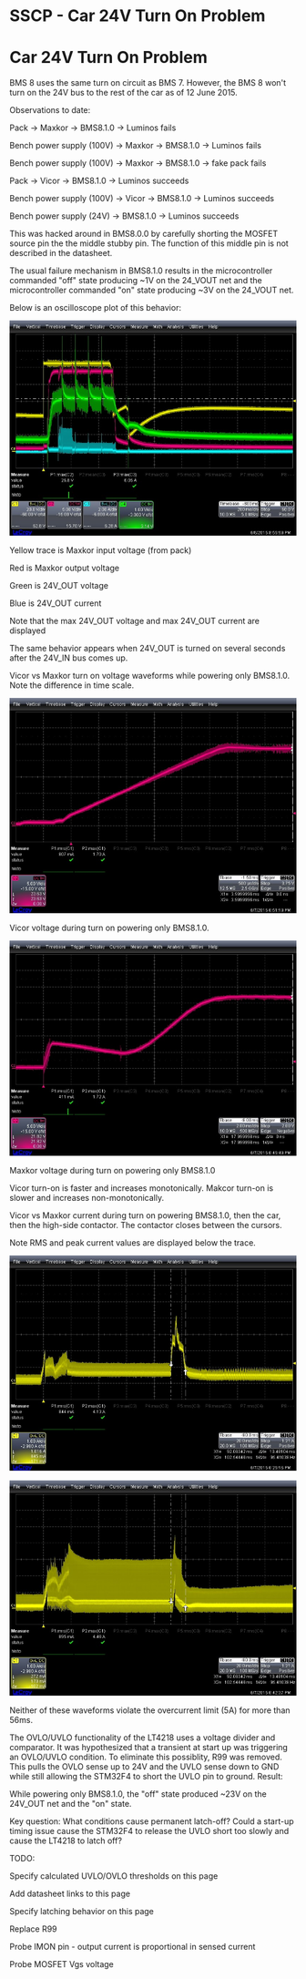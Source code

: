 # SSCP - Car 24V Turn On Problem

# Car 24V Turn On Problem

BMS 8 uses the same turn on circuit as BMS 7. However, the BMS 8 won't turn on the 24V bus to the rest of the car as of 12 June 2015.

Observations to date:

Pack -> Maxkor -> BMS8.1.0 -> Luminos fails

Bench power supply (100V) -> Maxkor -> BMS8.1.0 -> Luminos fails

Bench power supply (100V) -> Maxkor -> BMS8.1.0 -> fake pack fails

Pack -> Vicor -> BMS8.1.0 -> Luminos succeeds

Bench power supply (100V) -> Vicor -> BMS8.1.0 -> Luminos succeeds

Bench power supply (24V) -> BMS8.1.0 -> Luminos succeeds

This was hacked around in BMS8.0.0 by carefully shorting the MOSFET source pin the the middle stubby pin. The function of this middle pin is not described in the datasheet.

The usual failure mechanism in BMS8.1.0 results in the microcontroller commanded "off" state producing ~1V on the 24_VOUT net and the microcontroller commanded "on" state producing ~3V on the 24_VOUT net.

Below is an oscilloscope plot of this behavior:

![](../../../../../assets/image_02b263318a.jpg)

Yellow trace is Maxkor input voltage (from pack)

Red is Maxkor output voltage

Green is 24V_OUT voltage

Blue is 24V_OUT current

Note that the max 24V_OUT voltage and max 24V_OUT current are displayed

The same behavior appears when 24V_OUT is turned on several seconds after the 24V_IN bus comes up.

Vicor vs Maxkor turn on voltage waveforms while powering only BMS8.1.0. Note the difference in time scale.

![](../../../../../assets/image_94cce3618d.jpg)

Vicor voltage during turn on powering only BMS8.1.0.

![](../../../../../assets/image_d18d8aad9d.jpg)

Maxkor voltage during turn on powering only BMS8.1.0

Vicor turn-on is faster and increases monotonically. Makcor turn-on is slower and increases non-monotonically.

Vicor vs Maxkor current during turn on powering BMS8.1.0, then the car, then the high-side contactor. The contactor closes between the cursors.

Note RMS and peak current values are displayed below the trace.

![](../../../../../assets/image_c4b0fdffdc.jpg)

![](../../../../../assets/image_8bada7e22e.jpg)

Neither of these waveforms violate the overcurrent limit (5A) for more than 56ms.

The OVLO/UVLO functionality of the LT4218 uses a voltage divider and comparator. It was hypothesized that a transient at start up was triggering an OVLO/UVLO condition. To eliminate this possiblity, R99 was removed. This pulls the OVLO sense up to 24V and the UVLO sense down to GND while still allowing the STM32F4 to short the UVLO pin to ground. Result:

While powering only BMS8.1.0, the "off" state produced ~23V on the 24V_OUT net and the "on" state.

Key question: What conditions cause permanent latch-off? Could a start-up timing issue cause the STM32F4 to release the UVLO short too slowly and cause the LT4218 to latch off?

TODO:

Specify calculated UVLO/OVLO thresholds on this page

Add datasheet links to this page

Specify latching behavior on this page

Replace R99

Probe IMON pin - output current is proportional in sensed current

Probe MOSFET Vgs voltage


